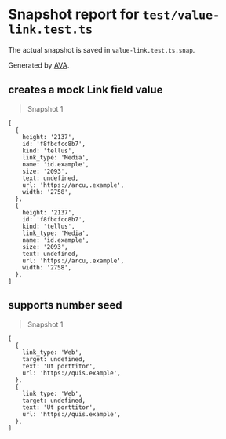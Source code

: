 # Snapshot report for `test/value-link.test.ts`

The actual snapshot is saved in `value-link.test.ts.snap`.

Generated by [AVA](https://avajs.dev).

## creates a mock Link field value

> Snapshot 1

    [
      {
        height: '2137',
        id: 'f8fbcfcc8b7',
        kind: 'tellus',
        link_type: 'Media',
        name: 'id.example',
        size: '2093',
        text: undefined,
        url: 'https://arcu,.example',
        width: '2758',
      },
      {
        height: '2137',
        id: 'f8fbcfcc8b7',
        kind: 'tellus',
        link_type: 'Media',
        name: 'id.example',
        size: '2093',
        text: undefined,
        url: 'https://arcu,.example',
        width: '2758',
      },
    ]

## supports number seed

> Snapshot 1

    [
      {
        link_type: 'Web',
        target: undefined,
        text: 'Ut porttitor',
        url: 'https://quis.example',
      },
      {
        link_type: 'Web',
        target: undefined,
        text: 'Ut porttitor',
        url: 'https://quis.example',
      },
    ]
